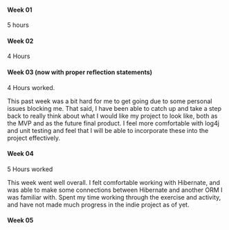 #### Week 01
5 hours

#### Week 02
4 Hours

#### Week 03 (now with proper reflection statements)
4 Hours worked.

This past week was a bit hard for me to get going due to some personal issues blocking me.
That said, I have been able to catch up and take a step back to really think about what
I would like my project to look like, both as the MVP and as the future final product.
I feel more comfortable with log4j and unit testing and feel that I will be able to
incorporate these into the project effectively.

#### Week 04
5 Hours worked

This week went well overall. I felt comfortable working with Hibernate, and was able
to make some connections between Hibernate and another ORM I was familiar with. Spent
my time working through the exercise and activity, and have not made much progress in
the indie project as of yet.

#### Week 05
